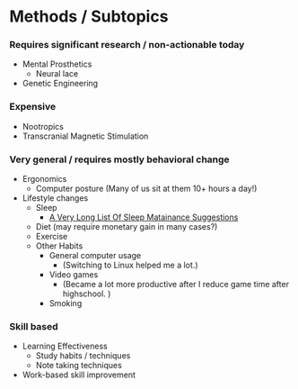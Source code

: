 <!-- TITLE: Human Enhancement -->
<!-- SUBTITLE: A quick summary of Human Enhancement -->

# Methods / Subtopics

### Requires significant research / non-actionable today
* Mental Prosthetics
	* Neural lace
* Genetic Engineering


### Expensive 
* Nootropics
* Transcranial Magnetic Stimulation

### Very general / requires mostly behavioral change
* Ergonomics
	* Computer posture (Many of us sit at them 10+ hours a day!)
* Lifestyle changes
	* Sleep 
		* [A Very Long List Of Sleep Matainance Suggestions](/https://www.lesswrong.com/posts/9JFMhW9YHoTKbQEY2/a-very-long-list-of-sleep-maintenance-suggestions)
	* Diet (may require monetary gain in many cases?)
	* Exercise 
	* Other Habits
		* General computer usage 
			* (Switching to Linux helped me a lot.)
		* Video games 
			* (Became a lot more productive after I reduce game time after highschool. )
		* Smoking

### Skill based
* Learning Effectiveness
	* Study habits / techniques
	* Note taking techniques
* Work-based skill improvement




